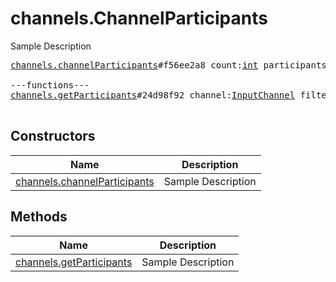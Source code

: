 # channels.ChannelParticipants

Sample Description

<pre>
<a href="../constructor/channels.channelParticipants">channels.channelParticipants</a>#f56ee2a8 count:<a href="../type/int.md">int</a> participants:Vector&lt;<a href="../type/ChannelParticipant.md">ChannelParticipant</a>&gt; users:Vector&lt;<a href="../type/User.md">User</a>&gt; = <a href="../type/channels.ChannelParticipants.md">channels.ChannelParticipants</a>;

---functions---
<a href="../method/channels.getParticipants">channels.getParticipants</a>#24d98f92 channel:<a href="../type/InputChannel.md">InputChannel</a> filter:<a href="../type/ChannelParticipantsFilter.md">ChannelParticipantsFilter</a> offset:<a href="../type/int.md">int</a> limit:<a href="../type/int.md">int</a> = <a href="../type/channels.ChannelParticipants.md">channels.ChannelParticipants</a>;

</pre>

## Constructors

| Name | Description |
|------|-------------|
| [channels.channelParticipants](../constructor/channels.channelParticipants.md) | Sample Description |

## Methods

| Name | Description |
|------|-------------|
| [channels.getParticipants](../method/channels.getParticipants.md) | Sample Description |
